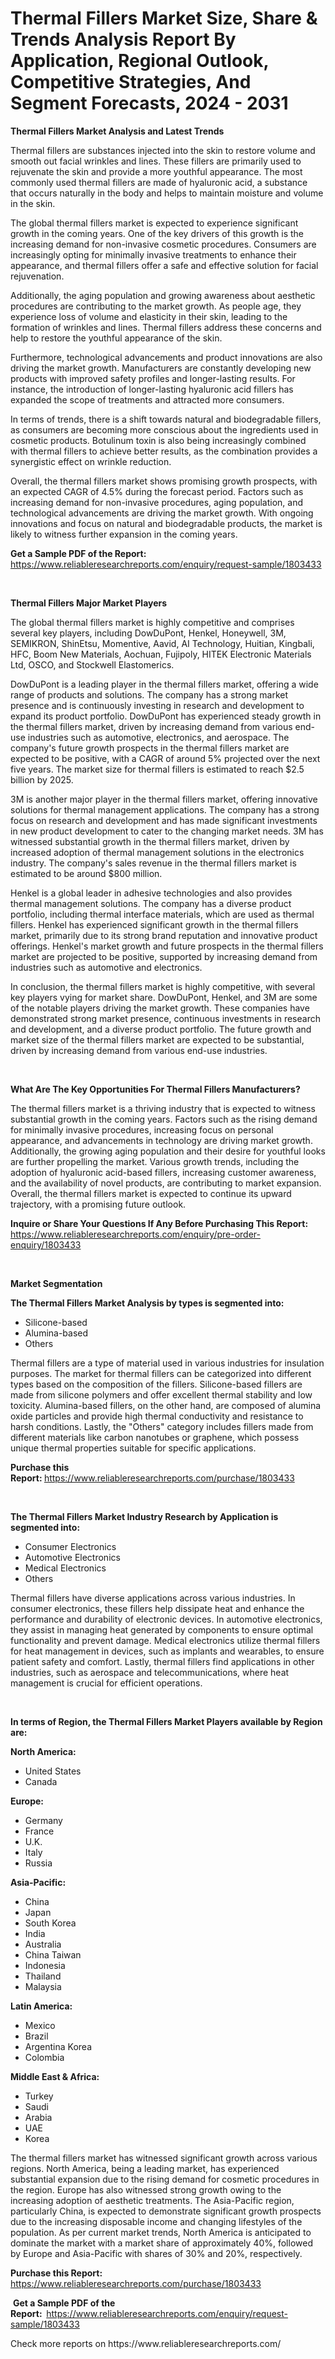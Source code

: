 <p><h1>Thermal Fillers Market Size, Share & Trends Analysis Report By Application, Regional Outlook, Competitive Strategies, And Segment Forecasts, 2024 - 2031</h1></p><p><strong>Thermal Fillers Market Analysis and Latest Trends</strong></p>
<p><p>Thermal fillers are substances injected into the skin to restore volume and smooth out facial wrinkles and lines. These fillers are primarily used to rejuvenate the skin and provide a more youthful appearance. The most commonly used thermal fillers are made of hyaluronic acid, a substance that occurs naturally in the body and helps to maintain moisture and volume in the skin.</p><p>The global thermal fillers market is expected to experience significant growth in the coming years. One of the key drivers of this growth is the increasing demand for non-invasive cosmetic procedures. Consumers are increasingly opting for minimally invasive treatments to enhance their appearance, and thermal fillers offer a safe and effective solution for facial rejuvenation.</p><p>Additionally, the aging population and growing awareness about aesthetic procedures are contributing to the market growth. As people age, they experience loss of volume and elasticity in their skin, leading to the formation of wrinkles and lines. Thermal fillers address these concerns and help to restore the youthful appearance of the skin.</p><p>Furthermore, technological advancements and product innovations are also driving the market growth. Manufacturers are constantly developing new products with improved safety profiles and longer-lasting results. For instance, the introduction of longer-lasting hyaluronic acid fillers has expanded the scope of treatments and attracted more consumers.</p><p>In terms of trends, there is a shift towards natural and biodegradable fillers, as consumers are becoming more conscious about the ingredients used in cosmetic products. Botulinum toxin is also being increasingly combined with thermal fillers to achieve better results, as the combination provides a synergistic effect on wrinkle reduction.</p><p>Overall, the thermal fillers market shows promising growth prospects, with an expected CAGR of 4.5% during the forecast period. Factors such as increasing demand for non-invasive procedures, aging population, and technological advancements are driving the market growth. With ongoing innovations and focus on natural and biodegradable products, the market is likely to witness further expansion in the coming years.</p></p>
<p><strong>Get a Sample PDF of the Report:&nbsp;</strong> <a href="https://www.reliableresearchreports.com/enquiry/request-sample/1803433">https://www.reliableresearchreports.com/enquiry/request-sample/1803433</a></p>
<p>&nbsp;</p>
<p><strong>Thermal Fillers Major Market Players</strong></p>
<p><p>The global thermal fillers market is highly competitive and comprises several key players, including DowDuPont, Henkel, Honeywell, 3M, SEMIKRON, ShinEtsu, Momentive, Aavid, AI Technology, Huitian, Kingbali, HFC, Boom New Materials, Aochuan, Fujipoly, HITEK Electronic Materials Ltd, OSCO, and Stockwell Elastomerics.</p><p>DowDuPont is a leading player in the thermal fillers market, offering a wide range of products and solutions. The company has a strong market presence and is continuously investing in research and development to expand its product portfolio. DowDuPont has experienced steady growth in the thermal fillers market, driven by increasing demand from various end-use industries such as automotive, electronics, and aerospace. The company's future growth prospects in the thermal fillers market are expected to be positive, with a CAGR of around 5% projected over the next five years. The market size for thermal fillers is estimated to reach $2.5 billion by 2025.</p><p>3M is another major player in the thermal fillers market, offering innovative solutions for thermal management applications. The company has a strong focus on research and development and has made significant investments in new product development to cater to the changing market needs. 3M has witnessed substantial growth in the thermal fillers market, driven by increased adoption of thermal management solutions in the electronics industry. The company's sales revenue in the thermal fillers market is estimated to be around $800 million.</p><p>Henkel is a global leader in adhesive technologies and also provides thermal management solutions. The company has a diverse product portfolio, including thermal interface materials, which are used as thermal fillers. Henkel has experienced significant growth in the thermal fillers market, primarily due to its strong brand reputation and innovative product offerings. Henkel's market growth and future prospects in the thermal fillers market are projected to be positive, supported by increasing demand from industries such as automotive and electronics.</p><p>In conclusion, the thermal fillers market is highly competitive, with several key players vying for market share. DowDuPont, Henkel, and 3M are some of the notable players driving the market growth. These companies have demonstrated strong market presence, continuous investments in research and development, and a diverse product portfolio. The future growth and market size of the thermal fillers market are expected to be substantial, driven by increasing demand from various end-use industries.</p></p>
<p>&nbsp;</p>
<p><strong>What Are The Key Opportunities For Thermal Fillers Manufacturers?</strong></p>
<p><p>The thermal fillers market is a thriving industry that is expected to witness substantial growth in the coming years. Factors such as the rising demand for minimally invasive procedures, increasing focus on personal appearance, and advancements in technology are driving market growth. Additionally, the growing aging population and their desire for youthful looks are further propelling the market. Various growth trends, including the adoption of hyaluronic acid-based fillers, increasing customer awareness, and the availability of novel products, are contributing to market expansion. Overall, the thermal fillers market is expected to continue its upward trajectory, with a promising future outlook.</p></p>
<p><strong>Inquire or Share Your Questions If Any Before Purchasing This Report:</strong> <a href="https://www.reliableresearchreports.com/enquiry/pre-order-enquiry/1803433">https://www.reliableresearchreports.com/enquiry/pre-order-enquiry/1803433</a></p>
<p>&nbsp;</p>
<p><strong>Market Segmentation</strong></p>
<p><strong>The Thermal Fillers Market Analysis by types is segmented into:</strong></p>
<p><ul><li>Silicone-based</li><li>Alumina-based</li><li>Others</li></ul></p>
<p><p>Thermal fillers are a type of material used in various industries for insulation purposes. The market for thermal fillers can be categorized into different types based on the composition of the fillers. Silicone-based fillers are made from silicone polymers and offer excellent thermal stability and low toxicity. Alumina-based fillers, on the other hand, are composed of alumina oxide particles and provide high thermal conductivity and resistance to harsh conditions. Lastly, the "Others" category includes fillers made from different materials like carbon nanotubes or graphene, which possess unique thermal properties suitable for specific applications.</p></p>
<p><strong>Purchase this Report:&nbsp;</strong><a href="https://www.reliableresearchreports.com/purchase/1803433">https://www.reliableresearchreports.com/purchase/1803433</a></p>
<p>&nbsp;</p>
<p><strong>The Thermal Fillers Market Industry Research by Application is segmented into:</strong></p>
<p><ul><li>Consumer Electronics</li><li>Automotive Electronics</li><li>Medical Electronics</li><li>Others</li></ul></p>
<p><p>Thermal fillers have diverse applications across various industries. In consumer electronics, these fillers help dissipate heat and enhance the performance and durability of electronic devices. In automotive electronics, they assist in managing heat generated by components to ensure optimal functionality and prevent damage. Medical electronics utilize thermal fillers for heat management in devices, such as implants and wearables, to ensure patient safety and comfort. Lastly, thermal fillers find applications in other industries, such as aerospace and telecommunications, where heat management is crucial for efficient operations.</p></p>
<p>&nbsp;</p>
<p><strong>In terms of Region, the Thermal Fillers Market Players available by Region are:</strong></p>
<p>
    <p> <strong> North America: </strong>
        <ul>
            <li>United States</li>
            <li>Canada</li>
        </ul>
        </p> 
    <p> <strong> Europe: </strong>
        <ul>
            <li>Germany</li>
            <li>France</li>
            <li>U.K.</li>
            <li>Italy</li>
            <li>Russia</li>
        </ul>
        </p> 
    <p> <strong> Asia-Pacific: </strong>
        <ul>
            <li>China</li>
            <li>Japan</li>
            <li>South Korea</li>
            <li>India</li>
            <li>Australia</li>
            <li>China Taiwan</li>
            <li>Indonesia</li>
            <li>Thailand</li>
            <li>Malaysia</li>
        </ul>
        </p> 
    <p> <strong> Latin America: </strong>
        <ul>
            <li>Mexico</li>
            <li>Brazil</li>
            <li>Argentina Korea</li>
            <li>Colombia</li>
        </ul>
        </p> 
    <p> <strong> Middle East & Africa: </strong>
        <ul>
            <li>Turkey</li>
            <li>Saudi</li>
            <li>Arabia</li>
            <li>UAE</li>
            <li>Korea</li>
        </ul>
    </p>
    </p>
<p><p>The thermal fillers market has witnessed significant growth across various regions. North America, being a leading market, has experienced substantial expansion due to the rising demand for cosmetic procedures in the region. Europe has also witnessed strong growth owing to the increasing adoption of aesthetic treatments. The Asia-Pacific region, particularly China, is expected to demonstrate significant growth prospects due to the increasing disposable income and changing lifestyles of the population. As per current market trends, North America is anticipated to dominate the market with a market share of approximately 40%, followed by Europe and Asia-Pacific with shares of 30% and 20%, respectively.</p></p>
<p><strong>Purchase this Report: </strong><a href="https://www.reliableresearchreports.com/purchase/1803433">https://www.reliableresearchreports.com/purchase/1803433</a></p>
<p>&nbsp;<strong>Get a Sample PDF of the Report:&nbsp;&nbsp;</strong><a href="https://www.reliableresearchreports.com/enquiry/request-sample/1803433">https://www.reliableresearchreports.com/enquiry/request-sample/1803433</a></p>
<p><strong></strong></p>
<p>Check more reports on https://www.reliableresearchreports.com/</p>